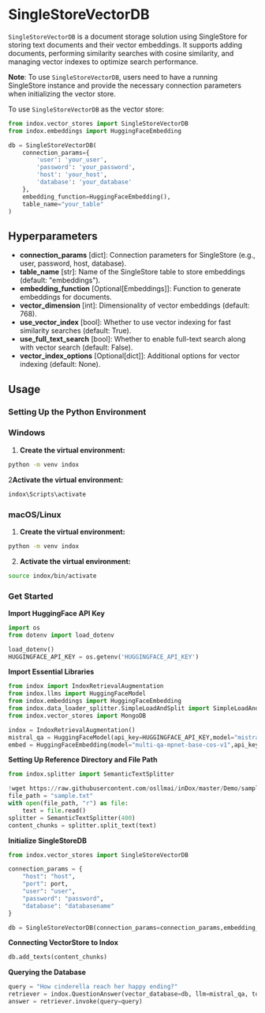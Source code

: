 # SingleStoreVectorDB
`SingleStoreVectorDB` is a document storage solution using SingleStore for storing text documents and their vector embeddings. It supports adding documents, performing similarity searches with cosine similarity, and managing vector indexes to optimize search performance.

**Note**: To use `SingleStoreVectorDB`, users need to have a running SingleStore instance and provide the necessary connection parameters when initializing the vector store.

To use `SingleStoreVectorDB` as the vector store:

```python
from indox.vector_stores import SingleStoreVectorDB
from indox.embeddings import HuggingFaceEmbedding

db = SingleStoreVectorDB(
    connection_params={
        'user': 'your_user',
        'password': 'your_password',
        'host': 'your_host',
        'database': 'your_database'
    },
    embedding_function=HuggingFaceEmbedding(),
    table_name="your_table"
)
```
## Hyperparameters
- **connection_params** [dict]: Connection parameters for SingleStore (e.g., user, password, host, database).
- **table_name** [str]: Name of the SingleStore table to store embeddings (default: "embeddings").
- **embedding_function** [Optional[Embeddings]]: Function to generate embeddings for documents.
- **vector_dimension** [int]: Dimensionality of vector embeddings (default: 768).
- **use_vector_index** [bool]: Whether to use vector indexing for fast similarity searches (default: True).
- **use_full_text_search** [bool]: Whether to enable full-text search along with vector search (default: False).
- **vector_index_options** [Optional[dict]]: Additional options for vector indexing (default: None).

## Usage
### Setting Up the Python Environment
### Windows

1. **Create the virtual environment:**
```bash
python -m venv indox
```
2**Activate the virtual environment:**
```bash
indox\Scripts\activate
```
### macOS/Linux
1. **Create the virtual environment:**
```bash
python -m venv indox
```
2. **Activate the virtual environment:**
```bash
source indox/bin/activate
```
### Get Started
**Import HuggingFace API Key**
```python
import os
from dotenv import load_dotenv

load_dotenv()
HUGGINGFACE_API_KEY = os.getenv('HUGGINGFACE_API_KEY')
```
**Import Essential Libraries**
```python
from indox import IndoxRetrievalAugmentation
from indox.llms import HuggingFaceModel
from indox.embeddings import HuggingFaceEmbedding
from indox.data_loader_splitter.SimpleLoadAndSplit import SimpleLoadAndSplit
from indox.vector_stores import MongoDB

indox = IndoxRetrievalAugmentation()
mistral_qa = HuggingFaceModel(api_key=HUGGINGFACE_API_KEY,model="mistralai/Mistral-7B-Instruct-v0.2")
embed = HuggingFaceEmbedding(model="multi-qa-mpnet-base-cos-v1",api_key=HUGGINGFACE_API_KEY)
```
**Setting Up Reference Directory and File Path**
```python
from indox.splitter import SemanticTextSplitter

!wget https://raw.githubusercontent.com/osllmai/inDox/master/Demo/sample.txt
file_path = "sample.txt"
with open(file_path, "r") as file:
    text = file.read()
splitter = SemanticTextSplitter(400)
content_chunks = splitter.split_text(text)
```
**Initialize SingleStoreDB**
```python
from indox.vector_stores import SingleStoreVectorDB

connection_params = {
    "host": "host",
    "port": port,
    "user": "user",
    "password": "password",
    "database": "databasename"
}

db = SingleStoreVectorDB(connection_params=connection_params,embedding_function=embed)

```
**Connecting VectorStore to Indox**
```python
db.add_texts(content_chunks)
```
**Querying the Database**
```python
query = "How cinderella reach her happy ending?"
retriever = indox.QuestionAnswer(vector_database=db, llm=mistral_qa, top_k=5, document_relevancy_filter=True)
answer = retriever.invoke(query=query)
```
